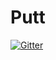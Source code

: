 # Putt

[![Gitter](https://badges.gitter.im/PuttChat/community.svg)](https://gitter.im/PuttChat/community?utm_source=badge&utm_medium=badge&utm_campaign=pr-badge&utm_content=badge)
